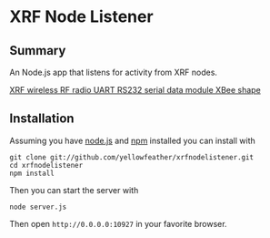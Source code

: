 # XRF Node Listener

## Summary

An Node.js app that listens for activity from XRF nodes.

[XRF wireless RF radio UART RS232 serial data module XBee shape](http://shop.ciseco.co.uk/xrf-wireless-rf-radio-uart-rs232-serial-data-module-xbee-shape-arduino-pic-etc/)


## Installation

Assuming you have [node.js](http://nodejs.org/) and [npm](https://npmjs.org/) installed you can install with

    git clone git://github.com/yellowfeather/xrfnodelistener.git
    cd xrfnodelistener
    npm install

Then you can start the server with

    node server.js

Then open `http://0.0.0.0:10927` in your favorite browser.


